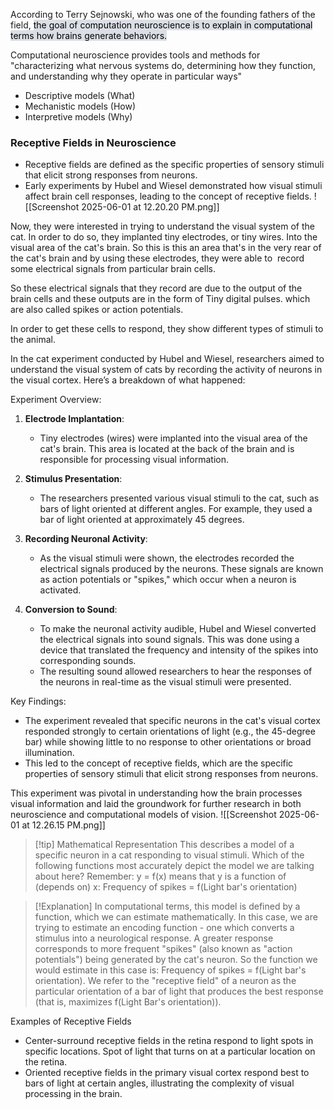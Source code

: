 According to Terry Sejnowski, who was one of the founding fathers of the field, <mark style="background: #CACFD9A6;">the goal of computation neuroscience is to explain in computational terms how brains generate behaviors. </mark>

Computational neuroscience provides tools and methods for "characterizing what nervous systems do, determining how they function, and understanding why they operate in particular ways"
- Descriptive models (What)
- Mechanistic models (How)
- Interpretive models (Why)

### Receptive Fields in Neuroscience
- Receptive fields are defined as the specific properties of sensory stimuli that elicit strong responses from neurons.
- Early experiments by Hubel and Wiesel demonstrated how visual stimuli affect brain cell responses, leading to the concept of receptive fields.
![[Screenshot 2025-06-01 at 12.20.20 PM.png]]

Now, they were interested in trying to understand the visual system of the cat. In order to do so, they implanted tiny electrodes, or tiny wires. Into the visual area of the cat's brain. So this is this an area that's in the very rear of the cat's brain and by using these electrodes, they were able to 
record some electrical signals from particular brain cells. 

So these electrical signals that they record are due to the output of the brain cells and these outputs are in the form of Tiny digital pulses. which are also called spikes or action potentials.

In order to get these cells to respond, they show different types of stimuli to the animal.

In the cat experiment conducted by Hubel and Wiesel, researchers aimed to understand the visual system of cats by recording the activity of neurons in the visual cortex. Here’s a breakdown of what happened:

Experiment Overview:
1. **Electrode Implantation**:
    - Tiny electrodes (wires) were implanted into the visual area of the cat's brain. This area is located at the back of the brain and is responsible for processing visual information.
    
2. **Stimulus Presentation**:
    - The researchers presented various visual stimuli to the cat, such as bars of light oriented at different angles. For example, they used a bar of light oriented at approximately 45 degrees.
    
3. **Recording Neuronal Activity**:
    - As the visual stimuli were shown, the electrodes recorded the electrical signals produced by the neurons. These signals are known as action potentials or "spikes," which occur when a neuron is activated.
    
4. **Conversion to Sound**:
    - To make the neuronal activity audible, Hubel and Wiesel converted the electrical signals into sound signals. This was done using a device that translated the frequency and intensity of the spikes into corresponding sounds.
    - The resulting sound allowed researchers to hear the responses of the neurons in real-time as the visual stimuli were presented.

Key Findings:
- The experiment revealed that specific neurons in the cat's visual cortex responded strongly to certain orientations of light (e.g., the 45-degree bar) while showing little to no response to other orientations or broad illumination.
- This led to the concept of receptive fields, which are the specific properties of sensory stimuli that elicit strong responses from neurons.

This experiment was pivotal in understanding how the brain processes visual information and laid the groundwork for further research in both neuroscience and computational models of vision.
![[Screenshot 2025-06-01 at 12.26.15 PM.png]]
> [!tip] Mathematical Representation
This describes a model of a specific neuron in a cat responding to visual stimuli. Which of the following functions most accurately depict the model we are talking about here? Remember: y = f(x) means that y is a function of (depends on) x:
Frequency of spikes = f(Light bar's orientation)

> [!Explanation]
> In computational terms, this model is defined by a function, which we can estimate mathematically. In this case, we are trying to estimate an encoding function - one which converts a stimulus into a neurological response. A greater response corresponds to more frequent "spikes" (also known as "action potentials") being generated by the cat's neuron. So the function we would estimate in this case is: Frequency of spikes = f(Light bar's orientation). We refer to the "receptive field" of a neuron as the particular orientation of a bar of light that produces the best response (that is, maximizes f(Light Bar's orientation)).

Examples of Receptive Fields
- Center-surround receptive fields in the retina respond to light spots in specific locations. Spot of light that turns on at a particular location on the retina.
- Oriented receptive fields in the primary visual cortex respond best to bars of light at certain angles, illustrating the complexity of visual processing in the brain.



